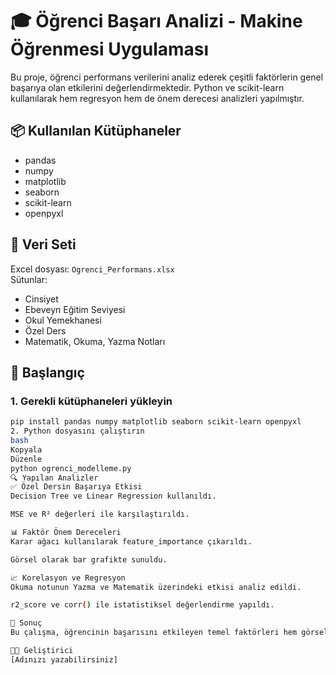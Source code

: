 # 🎓 Öğrenci Başarı Analizi - Makine Öğrenmesi Uygulaması

Bu proje, öğrenci performans verilerini analiz ederek çeşitli faktörlerin genel başarıya olan etkilerini değerlendirmektedir. Python ve scikit-learn kullanılarak hem regresyon hem de önem derecesi analizleri yapılmıştır.

## 📦 Kullanılan Kütüphaneler

- pandas
- numpy
- matplotlib
- seaborn
- scikit-learn
- openpyxl

## 📁 Veri Seti

Excel dosyası: `Ogrenci_Performans.xlsx`  
Sütunlar:  
- Cinsiyet  
- Ebeveyn Eğitim Seviyesi  
- Okul Yemekhanesi  
- Özel Ders  
- Matematik, Okuma, Yazma Notları

## 🚀 Başlangıç

### 1. Gerekli kütüphaneleri yükleyin

```bash
pip install pandas numpy matplotlib seaborn scikit-learn openpyxl
2. Python dosyasını çalıştırın
bash
Kopyala
Düzenle
python ogrenci_modelleme.py
🔍 Yapılan Analizler
✅ Özel Dersin Başarıya Etkisi
Decision Tree ve Linear Regression kullanıldı.

MSE ve R² değerleri ile karşılaştırıldı.

📊 Faktör Önem Dereceleri
Karar ağacı kullanılarak feature_importance çıkarıldı.

Görsel olarak bar grafikte sunuldu.

📈 Korelasyon ve Regresyon
Okuma notunun Yazma ve Matematik üzerindeki etkisi analiz edildi.

r2_score ve corr() ile istatistiksel değerlendirme yapıldı.

📌 Sonuç
Bu çalışma, öğrencinin başarısını etkileyen temel faktörleri hem görsel hem sayısal analizlerle ortaya koyar. Özel dersin etkisi, okuma becerilerinin diğer derslere katkısı gibi önemli çıkarımlar sunar.

👨‍💻 Geliştirici
[Adınızı yazabilirsiniz]
